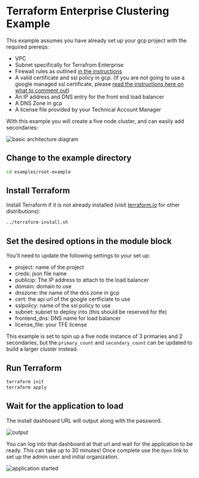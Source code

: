 # Terraform Enterprise Clustering Example

This example assumes you have already set up your gcp project with the required prereqs:

* VPC
* Subnet specifically for Terrafrom Enterprise
* Firewall rules as outlined [in the instructions](https://www.terraform.io/docs/enterprise/beta/gcp.html#infrastructure)
* A valid certificate and ssl policy in gcp. (If you are not going to use a google managed ssl certificate, please [read the instructions here on what to comment out](https://www.terraform.io/docs/enterprise/beta/gcp.html#explanation-of-variables))
* An IP address and DNS entry for the front end load balancer
* A DNS Zone in gcp
* A license file provided by your Technical Account Manager

With this example you will create a five node cluster, and can easily add secondaries:

![basic architecture diagram](https://github.com/hashicorp/terraform-google-terraform-enterprise/blob/master/assets/gcp_diagram.jpg?raw=true)

## Change to the example directory

```bash
cd examples/root-example
```

## Install Terraform

Install Terraform if it is not already installed (visit [terraform.io](https://terraform.io) for other distributions):

```bash
../terraform-install.sh
```

## Set the desired options in the module block

You'll need to update the following settings to your set up:

* project: name of the project
* creds: json file name
* publicip: The IP address to attach to the load balancer
* domain: domain to use
* dnszone: the name of the dns zone in gcp
* cert: the api url of the google certficiate to use
* sslpolicy: name of the ssl policy to use
* subnet: subnet to deploy into (this should be reserved for tfe)
* frontend_dns: DNS name for load balancer
* license_file: your TFE license

 This example is set to spin up a five node instance of 3 primaries and 2 secondaries, but the `primary_count` and `secondary_count` can be updated to build a larger cluster instead.

## Run Terraform

```bash
terraform init
terraform apply
```

## Wait for the application to load

The install dashboard URL will output along with the password.

![output](https://github.com/hashicorp/terraform-google-terraform-enterprise/blob/master/examples/root-example/output_example.png?raw=true)

You can log into that dashboard at that url and wait for the application to be ready. This can take up to 30 minutes! Once complete use the `Open` link to set up the admin user and initial organization.

![application started](https://github.com/hashicorp/terraform-google-terraform-enterprise/blob/master/examples/root-example/app_started.png?raw=true)
